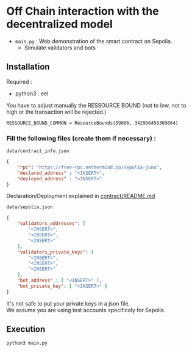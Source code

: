 # Off Chain interaction with the decentralized model

- ``main.py`` : Web demonstration of the smart contract on Sepolia.
    - Simulate validators and bots

## Installation

Required :
- python3 : eel

You have to adjust manually the RESSOURCE BOUND (not to low, not to high or the transaction will be rejected.)

```
RESSOURCE_BOUND_COMMON = ResourceBounds(59806, 342990458309864)
```

### Fill the following files (create them if necessary) :

``data/contract_info.json``
```json
{
    "rpc": "https://free-rpc.nethermind.io/sepolia-juno",
    "declared_address" : "<INSERT>",
    "deployed_address" : "<INSERT>"
}
```

Declaration/Deployment explained in [contract/README.md](/contract/README.md)

``data/sepolia.json``
```json
{
    "validators_addresses": [
        "<INSERT>",
        "<INSERT>",
        "<INSERT>"
    ],
    "validators_private_keys": [
        "<INSERT>",
        "<INSERT>",
        "<INSERT>"
    ],
    "bot_address" : [ "<INSERT>" ],
    "bot_private_key": [ "<INSERT>" ]
}
```

It's not safe to put your private keys in a json file. \
We assume you are using test accounts specificaly for Sepolia.

## Execution

```bash
python3 main.py
```